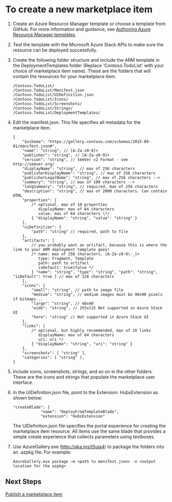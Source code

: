 ﻿<properties
	pageTitle="To create a new marketplace item"
	description="To create a new marketplace item"
	services="azure-stack"
	documentationCenter=""
	authors="v-anpasi"
	manager="v-kiwhit"
	editor=""/>

<tags
	ms.service="multiple"
	ms.workload="na"
	ms.tgt_pltfrm="na"
	ms.devlang="na"
	ms.topic="article"
	ms.date="01/04/2016"
	ms.author="v-anpasi"/>

# To create a new marketplace item

1.  Create an Azure Resource Manager template or choose a template from GitHub. For more information and guidance, see [Authoring Azure Resource Manager templates](../resource-group-authoring-templates.md).

2.  Test the template with the Microsoft Azure Stack APIs to make sure the resource can be deployed successfully.

3.  Create the following folder structure and include the ARM template in the DeploymentTemplates folder (Replace 'Contoso.TodoList' with your choice of marketplace item name). These are the folders that will contain the resources for your marketplace item.

		/Contoso.TodoList/
		/Contoso.TodoList/Manifest.json
		/Contoso.TodoList/UIDefinition.json
		/Contoso.TodoList/Icons/
		/Contoso.TodoList/Screenshots/
		/Contoso.TodoList/Strings/
		/Contoso.TodoList/DeploymentTemplates/

4.  Edit the manifest.json. This file specifies all metadata for the marketplace item.

	    {
		    "$schema": "https://gallery.contoso.com/schemas/2015-09-01/manifest.json#",
		    "name": "string", // [A-Za-z0-9]+
		    "publisher": "string", // [A-Za-z0-9]+
		    "version": "string", // SemVer v2 Format - see http://semver.org/
		    "displayName": "string", // max of 256 characters
		    "publisherDisplayName": "string", // max of 256 characters
		    "publisherLegalName": "string", // max of 256 characters -->
		    "summary": "string", // max of 100 characters -->
		    "longSummary": "string", // required, max of 256 characters
		    "description": "string", // max of 2000 characters. Can contain HTML
		    "properties": [
		        /* optional. max of 10 properties
		           displayName: max of 64 characters
		           value: max of 64 characters \*/
		        { "displayName": "string", "value": "string" }
		    ],
		    "uiDefinition": {
		        "path": "string" // required, path to file
		    },
		    "artifacts": [
		        // you probably want an artifact, because this is where the link to your ARM deployment template goes!
		        /* name: max of 256 characters, [A-Za-z0-9\-_]+
		           type: Fragment, Template
		           path: path to artifact
		           isDefault: true|false */
		        { "name": "string", "type": "string", "path": "string", "isDefault": true } // max of 128 characters
		    ],
		    "icons": {
		        "small": "string", // path to image file
		        "medium": "string", // medium images must be 90x90 pixels if bitmaps...
		        "large": "string", // 40x40
		        "wide": "string", // 255x115 Not supported in Azure Stack UI
		        "hero": "string" // Not supported in Azure Stack UI
		    },
		    "links": [
		        /* optional, but highly recommended, max of 10 links
		           displayName: max of 64 characters
		           uri: uri */
		        { "displayName": "string", "uri": "string" }
		    ],
		    "screenshots": [ "string" ],
		    "categories": [ "string" ],
		}


5.  Include icons, screenshots, strings, and so on in the other folders. These are the icons and strings that populate the marketplace user interface.

6.  In the UIDefinition.json file, point to the Extension: HubsExtension as shown below:

		"createBlade": {
		            "name": "DeployFromTemplateBlade",
		            "extension": "HubsExtension"

    The UIDefinition.json file specifies the portal experience for creating the marketplace item resource. All items use the same blade that provides a simple create experience that collects parameters using textboxes.

7.  Use AzureGallery.exe (http://aka.ms/t5ula4) to package the folders into an .azpkg file. For example:

    	AzureGallery.exe package –m <path to manifest.json> -o <output location for the azpkg>

## Next Steps

[Publish a marketplace item](azure-stack-publish-marketplace-item.md)
